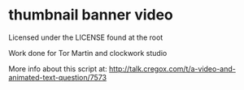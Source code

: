 # thumbnail banner video
Licensed under the LICENSE found at the root

Work done for Tor Martin and clockwork studio

More info about this script at: http://talk.cregox.com/t/a-video-and-animated-text-question/7573